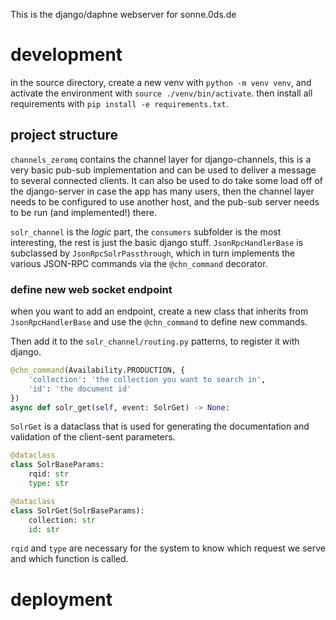 This is the django/daphne webserver for sonne.0ds.de

# development

in the source directory, create a new venv with `python -m venv venv`, and activate the environment with `source ./venv/bin/activate`.
then install all requirements with `pip install -e requirements.txt`.

## project structure

`channels_zeromq` contains the channel layer for django-channels, this is a very basic pub-sub implementation and can be used to deliver a message to several connected clients.
It can also be used to do take some load off of the django-server in case the app has many users, then the channel layer needs to be configured to use another host, and the pub-sub server needs to be run (and implemented!) there.

`solr_channel` is the *logic* part, the `consumers` subfolder is the most interesting, the rest is just the basic django stuff.
`JsonRpcHandlerBase` is subclassed by `JsonRpcSolrPassthrough`, which in turn implements the various JSON-RPC commands via the `@chn_command` decorator.

### define new web socket endpoint

when you want to add an endpoint, create a new class that inherits from `JsonRpcHandlerBase` and use the `@chn_command` to define new commands.

Then add it to the `solr_channel/routing.py` patterns, to register it with django.

```python
@chn_command(Availability.PRODUCTION, {
    'collection': 'the collection you want to search in',
    'id': 'the document id'
})
async def solr_get(self, event: SolrGet) -> None:
```

`SolrGet` is a dataclass that is used for generating the documentation and validation of the client-sent parameters.

```python
@dataclass
class SolrBaseParams:
    rqid: str
    type: str

@dataclass
class SolrGet(SolrBaseParams):
    collection: str
    id: str
```

`rqid` and `type` are necessary for the system to know which request we serve and which function is called.


# deployment


